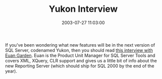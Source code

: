 ﻿---
layout: post
title: "Yukon Interview"
comments: false
date: 2003-07-27 11:03:00
categories:
 - Technology
subtext-id: 2cefe8c9-6083-4139-89a4-844387c79767
alias: /blog/Yukon-Interview.aspx
---


If you've been wondering what new features will be in the next version of SQL Server, codenamed Yukon, then you should read [this interview with Euan Garden](http://www.itwriting.com/sqlyukon.php). Euan is the Product Unit Manager for SQL Server Tools and covers XML, XQuery, CLR support and gives us a little bit of info about the new Reporting Server (which should ship for SQL 2000 by the end of the year). 
